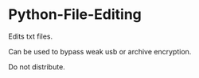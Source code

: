# Python-File-Editing
Edits txt files.

Can be used to bypass weak usb or archive encryption.

Do not distribute.
